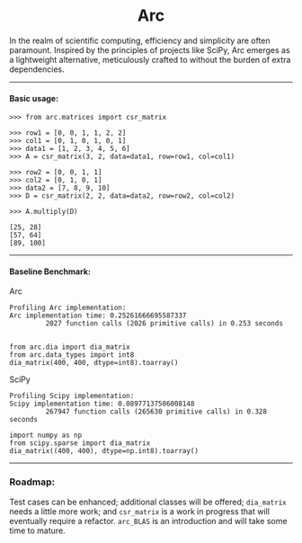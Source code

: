 <h1 align="center">
Arc
</h1>

In the realm of scientific computing, efficiency and simplicity are often paramount. Inspired by the principles of projects like SciPy, Arc emerges as a lightweight alternative, meticulously crafted to without the burden of extra dependencies.

---

#### Basic usage:

```python3
>>> from arc.matrices import csr_matrix

>>> row1 = [0, 0, 1, 1, 2, 2]
>>> col1 = [0, 1, 0, 1, 0, 1]
>>> data1 = [1, 2, 3, 4, 5, 6]
>>> A = csr_matrix(3, 2, data=data1, row=row1, col=col1)

>>> row2 = [0, 0, 1, 1]
>>> col2 = [0, 1, 0, 1]
>>> data2 = [7, 8, 9, 10]
>>> D = csr_matrix(2, 2, data=data2, row=row2, col=col2)

>>> A.multiply(D)

[25, 28]
[57, 64]
[89, 100]
```

---

#### Baseline Benchmark:

Arc
```
Profiling Arc implementation:
Arc implementation time: 0.25261666695587337
         2027 function calls (2026 primitive calls) in 0.253 seconds
```

```python3

from arc.dia import dia_matrix
from arc.data_types import int8
dia_matrix(400, 400, dtype=int8).toarray()
```

SciPy

```
Profiling Scipy implementation:
Scipy implementation time: 0.08977137506008148
         267947 function calls (265630 primitive calls) in 0.328 seconds
```

```python3
import numpy as np
from scipy.sparse import dia_matrix
dia_matrix((400, 400), dtype=np.int8).toarray()
```

---

###  Roadmap:
Test cases can be enhanced; additional classes will be offered; `dia_matrix` needs a little more work; and `csr_matrix` is a work in progress that will eventually require a refactor. `arc_BLAS` is an introduction and will take some time to mature.
